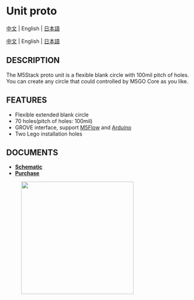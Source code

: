 # Unit proto
[中文](/zh_CN/product_documents/units/unit_proto) | English | [日本語](ja/product_documents/units/unit_proto)

[中文](/zh_CN/product_documents/units/unit_proto) | English | [日本語](ja/product_documents/units/unit_proto)

## DESCRIPTION

The M5Stack proto unit is a flexible blank circle with 100mil pitch of holes. You can create any circle
that could controlled by M5GO Core as you like.

## FEATURES

-  Flexible extended blank circle
-  70 holes(pitch of holes: 100mil)
-  GROVE interface, support [M5Flow](http://flow.m5stack.com) and [Arduino](http://www.arduino.cc)
-  Two Lego installation holes

## DOCUMENTS

<!-- - **[Example](en/file_to_display_null)** -->
- **[Schematic](https://github.com/m5stack/M5-Schematic/blob/master/Units/UNIT_PROTO.pdf)**
- **[Purchase](https://www.aliexpress.com/store/product/M5Stack-Official-Mini-Proto-Board-Unit-Universal-Double-Side-Prototype-2-54mm-PCB-Grove-Port-Compatible/3226069_32920617495.html?spm=2114.12010615.8148356.4.6735f4943FDruP)**

<figure>
    <img src="assets/img/product_pics/units/M5GO_Unit_proto.jpg" height="300" width="300">
</figure>
